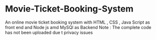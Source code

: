 # Movie-Ticket-Booking-System
An online movie ticket booking system with HTML , CSS , Java Script as front end and Node js amd MySQl as Backend
Note : The complete code has not been uploaded due t privacy issues
